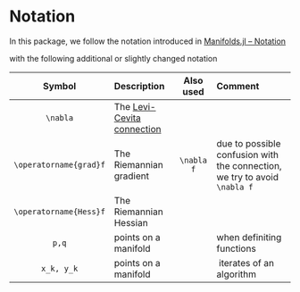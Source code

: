 # Notation

In this package, we follow the notation introduced in [Manifolds.jl – Notation](https://juliamanifolds.github.io/Manifolds.jl/latest/misc/notation.html)

with the following additional or slightly changed notation

| Symbol | Description | Also used | Comment |
|:--:|:--------------- |:--:|:-- |
| ``\nabla`` | The [Levi-Cevita connection](https://en.wikipedia.org/wiki/Levi-Civita_connection) | | |
| ``\operatorname{grad}f`` | The Riemannian gradient | ``\nabla f``| due to possible confusion with the connection, we try to avoid ``\nabla f`` |
| ``\operatorname{Hess}f``| The Riemannian Hessian | |
| ``p,q``| points on a manifold | | when definiting functions |
| ``x_k, y_k`` | points on a manifold | | iterates of an algorithm |
